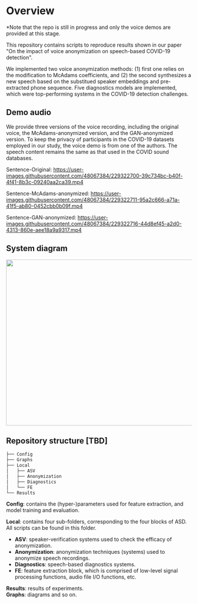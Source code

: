 # Overview
*Note that the repo is still in progress and only the voice demos are provided at this stage. 

This repository contains scripts to reproduce results shown in our paper "On the impact of voice anonymization on speech-based COVID-19 detection". 

We implemented two voice anonymization methods: (1) first one relies on the modification to McAdams coefficients, and (2) the second synthesizes a new speech based on the substitued speaker embeddings and pre-extracted phone sequence. Five diagnostics models are implemented, which were top-performing systems in the COVID-19 detection challenges.

## Demo audio
We provide three versions of the voice recording, including the original voice, the McAdams-anonymized version, and the GAN-anonymized version. To keep the privacy of participants in the COVID-19 datasets employed in our study, the voice demo is from one of the authors. The speech content remains the same as that used in the COVID sound databases.

Sentence-Original:
https://user-images.githubusercontent.com/48067384/229322700-39c734bc-b40f-4f41-8b3c-09240aa2ca39.mp4

Sentence-McAdams-anonymized:
https://user-images.githubusercontent.com/48067384/229322711-95a2c666-a71a-41f5-ab80-0452cbb0b09f.mp4

Sentence-GAN-anonymized:
https://user-images.githubusercontent.com/48067384/229322716-44d8ef45-a2d0-4313-860e-aee18a9a9317.mp4


## System diagram
<img src="https://user-images.githubusercontent.com/48067384/229264462-fcfe46ee-969d-4e9e-8ecc-d1682e44ee81.png" width="600" height="450">


## Repository structure [TBD]

```bash
├── Config
├── Graphs
├── Local
│   ├── ASV
│   ├── Anonymization
│   ├── Diagnostics
│   └── FE
└── Results
```

**Config**: contains the (hyper-)parameters used for feature extraction, and model training and evaluation. <br /> 

**Local**: contains four sub-folders, corresponding to the four blocks of ASD. All scripts can be found in this folder.  <br /> 
 - **ASV**: speaker-verification systems used to check the efficacy of anonymization. <br />
 - **Anonymization**: anonymization techniques (systems) used to anonymize speech recordings. <br />
 - **Diagnostics**: speech-based diagnostics systems. <br /> 
 - **FE**: feature extraction block, which is comprised of low-level signal processing functions, audio file I/O functions, etc. <br />   

**Results**: results of experiments. <br /> 
**Graphs**: diagrams and so on.
